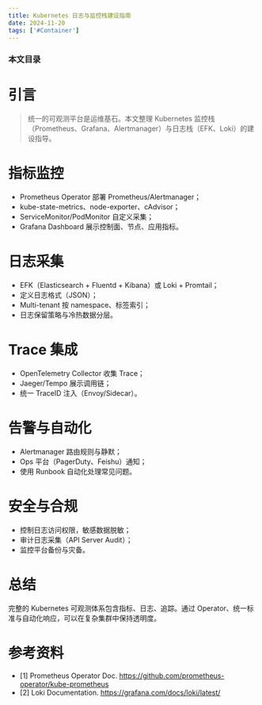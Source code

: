 ```yaml
---
title: Kubernetes 日志与监控栈建设指南
date: 2024-11-20
tags: ['#Container']
---
```


### 本文目录
<!-- toc -->

# 引言
> 统一的可观测平台是运维基石。本文整理 Kubernetes 监控栈（Prometheus、Grafana、Alertmanager）与日志栈（EFK、Loki）的建设指导。

# 指标监控
- Prometheus Operator 部署 Prometheus/Alertmanager；
- kube-state-metrics、node-exporter、cAdvisor；
- ServiceMonitor/PodMonitor 自定义采集；
- Grafana Dashboard 展示控制面、节点、应用指标。

# 日志采集
- EFK（Elasticsearch + Fluentd + Kibana）或 Loki + Promtail；
- 定义日志格式（JSON）；
- Multi-tenant 按 namespace、标签索引；
- 日志保留策略与冷热数据分层。

# Trace 集成
- OpenTelemetry Collector 收集 Trace；
- Jaeger/Tempo 展示调用链；
- 统一 TraceID 注入（Envoy/Sidecar）。

# 告警与自动化
- Alertmanager 路由规则与静默；
- Ops 平台（PagerDuty、Feishu）通知；
- 使用 Runbook 自动化处理常见问题。

# 安全与合规
- 控制日志访问权限，敏感数据脱敏；
- 审计日志采集（API Server Audit）；
- 监控平台备份与灾备。

# 总结
完整的 Kubernetes 可观测体系包含指标、日志、追踪。通过 Operator、统一标准与自动化响应，可以在复杂集群中保持透明度。

# 参考资料
- [1] Prometheus Operator Doc. https://github.com/prometheus-operator/kube-prometheus
- [2] Loki Documentation. https://grafana.com/docs/loki/latest/
